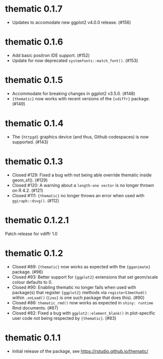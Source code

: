 # thematic 0.1.7

* Updates to accomodate new ggplot2 v4.0.0 release. (#156)

# thematic 0.1.6

* Add basic positron IDE support. (#152)
* Update for now deprecated `systemfonts::match_font()`. (#153)

# thematic 0.1.5

* Accommodate for breaking changes in ggplot2 v3.5.0. (#148)
* `{thematic}` now works with recent versions of the `{vdiffr}` package. (#149)

# thematic 0.1.4

* The `{httpgd}` graphics device (and thus, Github codespaces) is now supported. (#143)

# thematic 0.1.3

* Closed #129: Fixed a bug with not being able override thematic inside geom_sf(). (#129)
* Closed #120: A warning about a `length-one vector` is no longer thrown on R 4.2. (#121)
* Closed #111: `{thematic}` no longer throws an error when used with `ggiraph::dsvg()`. (#112)

# thematic 0.1.2.1

Patch release for vdiffr 1.0

# thematic 0.1.2

* Closed #89: `{thematic}` now works as expected with the `{gganimate}` package. (#96)
* Closed #93: Better support for `{ggplot2}` extensions that set geom/scale colour defaults to 0.
* Closed #90: Enabling thematic no longer fails when used with package(s) that register `{ggplot2}` methods via `registerS3method()` within `.onLoad()` (`{zoo}` is one such package that does this). (#90)
* Closed #86: `thematic_rmd()` now works as expected in `shiny: runtime` Rmd documents. (#87)
* Closed #82: Fixed a bug with `ggplot2::element_blank()` in plot-specific user code not being respected by `{thematic}`. (#83) 

# thematic 0.1.1

* Initial release of the package, see https://rstudio.github.io/thematic/
